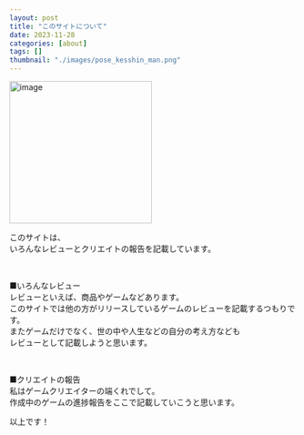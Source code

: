 ```yaml
---
layout: post
title: "このサイトについて"
date: 2023-11-28
categories: [about]
tags: []
thumbnail: "./images/pose_kesshin_man.png"
---
```


<img src="{{ './images/pose_kesshin_man.png' }}" alt="image" width="250" class="center-image"/>  

このサイトは、  
いろんなレビューとクリエイトの報告を記載しています。  
  
<br>

■いろんなレビュー  
レビューといえば、商品やゲームなどあります。  
このサイトでは他の方がリリースしているゲームのレビューを記載するつもりです。  
またゲームだけでなく、世の中や人生などの自分の考え方なども  
レビューとして記載しようと思います。  
  
<br>
  
■クリエイトの報告  
私はゲームクリエイターの端くれでして。  
作成中のゲームの進捗報告をここで記載していこうと思います。  
  
  
以上です！  
  
